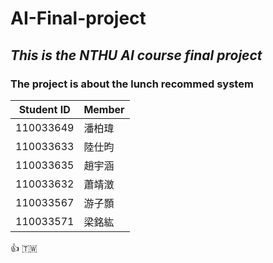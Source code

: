 # **AI-Final-project**
## *This is the NTHU AI course final project* ##

### The project is about the lunch recommed system ###

|Student ID|Member|
|-----|--------|
|110033649|潘柏瑋|
|110033633|陸仕昀|
|110033635|趙宇涵|
|110033632|蕭靖澂|
|110033567|游子顥|
|110033571|梁銘紘|

👍
🇹🇼

